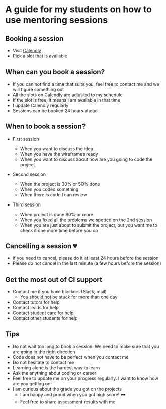 # A guide for my students on how to use mentoring sessions

## Booking a session
 - Visit [Calendly](https://calendly.com/antonija1023)
 - Pick a slot that is available

## When can you book a session?
 - If you can not find a time that suits you, feel free to contact me and we will figure something out
 - All the slots on Calendly are adjusted to my schedule
 - If the slot is free, it means I am available in that time
 - I update Calendly regularly
 - Sessions can be booked 24 hours ahead

## When to book a session?
 - First session
   - When you want to discuss the idea
   - When you have the wireframes ready
   - When you want to discuss about how are you going to code the project

 - Second session
   - When the project is 30% or 50% done
   - When you coded something
   - When there is code I can review

 - Third session
   - When project is done 90% or more
   - When you fixed all the problems we spotted on the 2nd session
   - When you are just about to submit the project, but you want me to check it one more time before you do  

## Cancelling a session 💔
 - if you need to cancel, please do it at least 24 hours before the session
 - Please do not cancel in the last minute (a few hours before the session)

## Get the most out of CI support
 - Contact me if you have blockers (Slack, mail)
   - You should not be stuck for more than one day
 - Contact tutors for help
 - Contact leads for help
 - Contact student care for help
 - Contact other students for help

## Tips
  - Do not wait too long to book a session. We need to make sure that you are going in the right direction
  - Code does not have to be perfect when you contact me
  - Do not hesitate to contact me
  - Learning alone is the hardest way to learn
  - Ask me anything about coding or career
  - Feel free to update me on your progress regularly. I want to know how are you getting on!
  - I am curious about the grade you got on the projects
    - I am happy and proud when you got high score! 🕶️
    - Feel free to share assessment results with me
